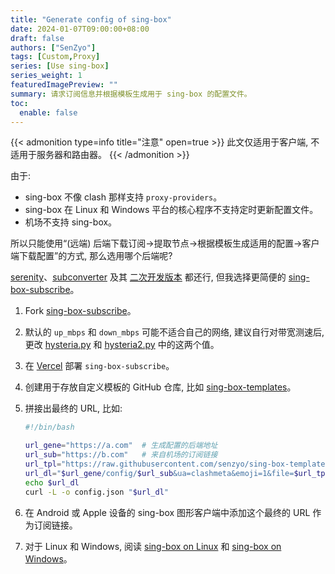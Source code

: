 ```yaml
---
title: "Generate config of sing-box"
date: 2024-01-07T09:00:00+08:00
draft: false
authors: ["SenZyo"]
tags: [Custom,Proxy]
series: [Use sing-box]
series_weight: 1
featuredImagePreview: ""
summary: 请求订阅信息并根据模板生成用于 sing-box 的配置文件。
toc:
  enable: false
---
```


{{< admonition type=info title="注意" open=true >}}
此文仅适用于客户端, 不适用于服务器和路由器。
{{< /admonition >}}

由于: 

- sing-box 不像 clash 那样支持 `proxy-providers`。
- sing-box 在 Linux 和 Windows 平台的核心程序不支持定时更新配置文件。
- 机场不支持 sing-box。

所以只能使用“(远端) 后端下载订阅→提取节点→根据模板生成适用的配置→客户端下载配置”的方式, 那么选用哪个后端呢? 

[serenity](https://github.com/SagerNet/serenity)、[subconverter](https://github.com/tindy2013/subconverter) 及其 [二次开发版本](https://github.com/asdlokj1qpi23/subconverter) 都还行, 但我选择更简便的 [sing-box-subscribe](https://github.com/Toperlock/sing-box-subscribe)。

1. Fork [sing-box-subscribe](https://github.com/Toperlock/sing-box-subscribe)。
2. 默认的 `up_mbps` 和 `down_mbps` 可能不适合自己的网络, 建议自行对带宽测速后, 更改 [hysteria.py](https://github.com/Toperlock/sing-box-subscribe/blob/main/parsers/hysteria.py) 和 [hysteria2.py](https://github.com/Toperlock/sing-box-subscribe/blob/main/parsers/hysteria2.py) 中的这两个值。
3. 在 [Vercel](https://vercel.com/new) 部署 `sing-box-subscribe`。
4. 创建用于存放自定义模板的 GitHub 仓库, 比如 [sing-box-templates](https://github.com/senzyo/sing-box-templates)。
5. 拼接出最终的 URL, 比如: 

    ```bash
    #!/bin/bash

    url_gene="https://a.com"  # 生成配置的后端地址
    url_sub="https://b.com"   # 来自机场的订阅链接
    url_tpl="https://raw.githubusercontent.com/senzyo/sing-box-templates/public/tun/doh/ali/google/testingcf.jsdelivr.net/config.json"  # 配置所用模板的地址
    url_dl="$url_gene/config/$url_sub&ua=clashmeta&emoji=1&file=$url_tpl"
    echo $url_dl
    curl -L -o config.json "$url_dl"
    ```

6. 在 Android 或 Apple 设备的 sing-box 图形客户端中添加这个最终的 URL 作为订阅链接。
7. 对于 Linux 和 Windows, 阅读 [sing-box on Linux](https://senzyo.net/2024-2/#日常使用) 和 [sing-box on Windows](https://senzyo.net/2024-3/#日常使用)。


